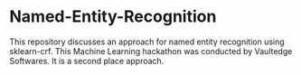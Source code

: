 # Named-Entity-Recognition
This repository discusses an approach for named entity recognition using sklearn-crf. This Machine Learning hackathon was conducted by Vaultedge Softwares. It is a second place approach.
